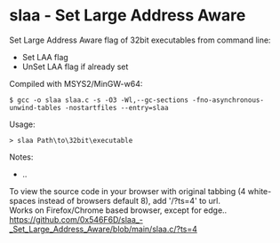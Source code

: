 # slaa - Set Large Address Aware


Set Large Address Aware flag of 32bit executables from command line:

  - Set LAA flag
  - UnSet LAA flag if already set

Compiled with MSYS2/MinGW-w64:

	$ gcc -o slaa slaa.c -s -O3 -Wl,--gc-sections -fno-asynchronous-unwind-tables -nostartfiles --entry=slaa


Usage:

	> slaa Path\to\32bit\executable


Notes:

  - ..

To view the source code in your browser with original tabbing (4 white-spaces instead of browsers default 8), add '/?ts=4' to url.  
Works on Firefox/Chrome based browser, except for edge..  
https://github.com/0x546F6D/slaa_-_Set_Large_Address_Aware/blob/main/slaa.c/?ts=4
